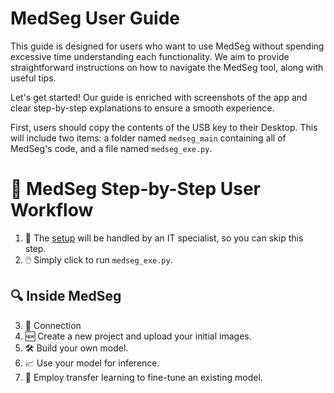 
# MedSeg User Guide

This guide is designed for users who want to use MedSeg without spending excessive time understanding each functionality. We aim to provide straightforward instructions on how to navigate the MedSeg tool, along with useful tips.

Let's get started! Our guide is enriched with screenshots of the app and clear step-by-step explanations to ensure a smooth experience.

First, users should copy the contents of the USB key to their Desktop. This will include two items: a folder named `medseg_main` containing all of MedSeg's code, and a file named `medseg_exe.py`.

# 📘 MedSeg Step-by-Step User Workflow

1. 🚫 The [setup](setup.md) will be handled by an IT specialist, so you can skip this step.
2. 🖱️[](MedSeg/execution.md#Execution) Simply click to run `medseg_exe.py`.

## 🔍 Inside MedSeg

3. 🔑 Connection
4. 🆕 Create a new project and upload your initial images.
5. 🛠️ Build your own model.
6. 📈 Use your model for inference.
7. 🔄 Employ transfer learning to fine-tune an existing model.
